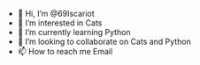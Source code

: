 - 👋 Hi, I’m @69Iscariot
- 👀 I’m interested in Cats
- 🌱 I’m currently learning Python
- 💞️ I’m looking to collaborate on Cats and Python
- 📫 How to reach me Email

<!---
69Iscariot/69Iscariot is a ✨ special ✨ repository because its `README.md` (this file) appears on your GitHub profile.
You can click the Preview link to take a look at your changes.
--->
